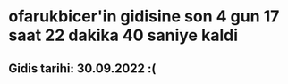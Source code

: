 # ofarukbicer'in gidisine son 4 gun 17 saat 22 dakika 40 saniye kaldi

## Gidis tarihi: 30.09.2022 :(